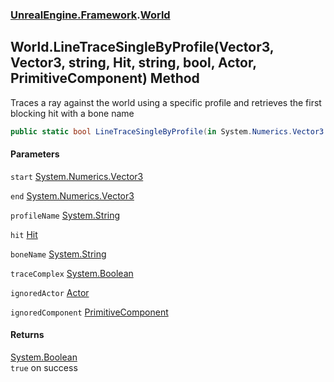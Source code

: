 ### [UnrealEngine.Framework](UnrealEngine_Framework.md 'UnrealEngine.Framework').[World](World.md 'UnrealEngine.Framework.World')
## World.LineTraceSingleByProfile(Vector3, Vector3, string, Hit, string, bool, Actor, PrimitiveComponent) Method
Traces a ray against the world using a specific profile and retrieves the first blocking hit with a bone name  
```csharp
public static bool LineTraceSingleByProfile(in System.Numerics.Vector3 start, in System.Numerics.Vector3 end, string profileName, ref UnrealEngine.Framework.Hit hit, ref string boneName, bool traceComplex=false, UnrealEngine.Framework.Actor ignoredActor=null, UnrealEngine.Framework.PrimitiveComponent ignoredComponent=null);
```
#### Parameters
<a name='UnrealEngine_Framework_World_LineTraceSingleByProfile(System_Numerics_Vector3_System_Numerics_Vector3_string_UnrealEngine_Framework_Hit_string_bool_UnrealEngine_Framework_Actor_UnrealEngine_Framework_PrimitiveComponent)_start'></a>
`start` [System.Numerics.Vector3](https://docs.microsoft.com/en-us/dotnet/api/System.Numerics.Vector3 'System.Numerics.Vector3')  
  
<a name='UnrealEngine_Framework_World_LineTraceSingleByProfile(System_Numerics_Vector3_System_Numerics_Vector3_string_UnrealEngine_Framework_Hit_string_bool_UnrealEngine_Framework_Actor_UnrealEngine_Framework_PrimitiveComponent)_end'></a>
`end` [System.Numerics.Vector3](https://docs.microsoft.com/en-us/dotnet/api/System.Numerics.Vector3 'System.Numerics.Vector3')  
  
<a name='UnrealEngine_Framework_World_LineTraceSingleByProfile(System_Numerics_Vector3_System_Numerics_Vector3_string_UnrealEngine_Framework_Hit_string_bool_UnrealEngine_Framework_Actor_UnrealEngine_Framework_PrimitiveComponent)_profileName'></a>
`profileName` [System.String](https://docs.microsoft.com/en-us/dotnet/api/System.String 'System.String')  
  
<a name='UnrealEngine_Framework_World_LineTraceSingleByProfile(System_Numerics_Vector3_System_Numerics_Vector3_string_UnrealEngine_Framework_Hit_string_bool_UnrealEngine_Framework_Actor_UnrealEngine_Framework_PrimitiveComponent)_hit'></a>
`hit` [Hit](Hit.md 'UnrealEngine.Framework.Hit')  
  
<a name='UnrealEngine_Framework_World_LineTraceSingleByProfile(System_Numerics_Vector3_System_Numerics_Vector3_string_UnrealEngine_Framework_Hit_string_bool_UnrealEngine_Framework_Actor_UnrealEngine_Framework_PrimitiveComponent)_boneName'></a>
`boneName` [System.String](https://docs.microsoft.com/en-us/dotnet/api/System.String 'System.String')  
  
<a name='UnrealEngine_Framework_World_LineTraceSingleByProfile(System_Numerics_Vector3_System_Numerics_Vector3_string_UnrealEngine_Framework_Hit_string_bool_UnrealEngine_Framework_Actor_UnrealEngine_Framework_PrimitiveComponent)_traceComplex'></a>
`traceComplex` [System.Boolean](https://docs.microsoft.com/en-us/dotnet/api/System.Boolean 'System.Boolean')  
  
<a name='UnrealEngine_Framework_World_LineTraceSingleByProfile(System_Numerics_Vector3_System_Numerics_Vector3_string_UnrealEngine_Framework_Hit_string_bool_UnrealEngine_Framework_Actor_UnrealEngine_Framework_PrimitiveComponent)_ignoredActor'></a>
`ignoredActor` [Actor](Actor.md 'UnrealEngine.Framework.Actor')  
  
<a name='UnrealEngine_Framework_World_LineTraceSingleByProfile(System_Numerics_Vector3_System_Numerics_Vector3_string_UnrealEngine_Framework_Hit_string_bool_UnrealEngine_Framework_Actor_UnrealEngine_Framework_PrimitiveComponent)_ignoredComponent'></a>
`ignoredComponent` [PrimitiveComponent](PrimitiveComponent.md 'UnrealEngine.Framework.PrimitiveComponent')  
  
#### Returns
[System.Boolean](https://docs.microsoft.com/en-us/dotnet/api/System.Boolean 'System.Boolean')  
`true` on success
